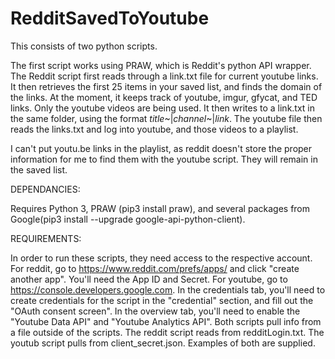 # RedditSavedToYoutube

This consists of two python scripts.

The first script works using PRAW, which is Reddit's python API wrapper.
The Reddit script first reads through a link.txt file for current youtube links. It then retrieves the first 25 items in your saved list, and finds the domain of the links. At the moment, it keeps track of youtube, imgur, gfycat, and TED links. Only the youtube videos are being used. It then writes to a link.txt in the same folder, using the format *title*~|*channel*~|*link*.
The youtube file then reads the links.txt and log into youtube, and those videos to a playlist.

I can't put youtu.be links in the playlist, as reddit doesn't store the proper information for me to find them with the youtube script. They will remain in the saved list.


DEPENDANCIES:

Requires Python 3, PRAW (pip3 install praw), and several packages from Google(pip3 install --upgrade google-api-python-client).

REQUIREMENTS:

In order to run these scripts, they need access to the respective account.
For reddit, go to https://www.reddit.com/prefs/apps/ and click "create another app". You'll need the App ID and Secret.
For youtube, go to https://console.developers.google.com. In the credentials tab, you'll need to create credentials for the script in the "credential" section, and fill out the "OAuth consent screen". In the overview tab, you'll need to enable the "Youtube Data API" and "Youtube Analytics API".
Both scripts pull info from a file outside of the scripts. The reddit script reads from redditLogin.txt. The youtub script pulls from client_secret.json. Examples of both are supplied.
